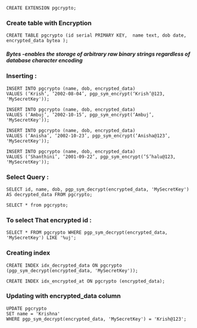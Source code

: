     CREATE EXTENSION pgcrypto;

### Create table with Encryption

    CREATE TABLE pgcrypto (id serial PRIMARY KEY,  name text, dob date,  encrypted_data bytea );

##### Bytes -enables the storage of arbitrary raw binary strings regardless of database character encoding

### Inserting :

    INSERT INTO pgcrypto (name, dob, encrypted_data)
    VALUES (‘Krish’, ‘2002-08-04’, pgp_sym_encrypt(‘Krish’@123, 'MySecretKey'));

    INSERT INTO pgcrypto (name, dob, encrypted_data)
    VALUES (‘Ambuj’, ‘2002-10-15’, pgp_sym_encrypt(‘Ambuj’, 'MySecretKey'));

    INSERT INTO pgcrypto (name, dob, encrypted_data)
    VALUES (‘Anisha’, ‘2002-10-23’, pgp_sym_encrypt(‘Anisha@123’, 'MySecretKey'));
    
    INSERT INTO pgcrypto (name, dob, encrypted_data)
    VALUES (‘Shanthini’, ‘2001-09-22’, pgp_sym_encrypt(’S’halu@123, 'MySecretKey'));


### Select Query :

    SELECT id, name, dob, pgp_sym_decrypt(encrypted_data, 'MySecretKey') AS decrypted_data FROM pgcrypto;
    
    SELECT * from pgcrypto;

### To select That encrypted id :

    SELECT * FROM pgcrypto WHERE pgp_sym_decrypt(encrypted_data, 'MySecretKey') LIKE '%uj';

### Creating index

    CREATE INDEX idx_decrypted_data ON pgcrypto (pgp_sym_decrypt(encrypted_data, 'MySecretKey'));
    
    CREATE INDEX idx_encrypted_at ON pgcrypto (encrypted_data);

### Updating with encrypted_data column

    UPDATE pgcrypto
    SET name = 'Krishna'
    WHERE pgp_sym_decrypt(encrypted_data, 'MySecretKey') = 'Krish@123';
